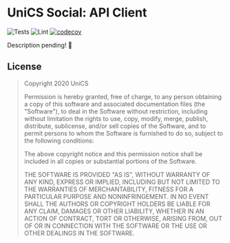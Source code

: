 # UniCS Social: API Client

![Tests](https://github.com/unicsmcr/unics_social_api_client/workflows/Tests/badge.svg)
![Lint](https://github.com/unicsmcr/unics_social_api_client/workflows/Lint/badge.svg)
[![codecov](https://codecov.io/gh/unicsmcr/unics_social_api_client/branch/main/graph/badge.svg)](https://codecov.io/gh/unicsmcr/unics_social_api_client)

Description pending! 🙈

## License

> Copyright 2020 UniCS
>
> Permission is hereby granted, free of charge, to any person obtaining a copy of this software and associated documentation files (the "Software"), to deal in the Software without restriction, including without limitation the rights to use, copy, modify, merge, publish, distribute, sublicense, and/or sell copies of the Software, and to permit persons to whom the Software is furnished to do so, subject to the following conditions:
> 
> The above copyright notice and this permission notice shall be included in all copies or substantial portions of the Software.
> 
> THE SOFTWARE IS PROVIDED "AS IS", WITHOUT WARRANTY OF ANY KIND, EXPRESS OR IMPLIED, INCLUDING BUT NOT LIMITED TO THE WARRANTIES OF MERCHANTABILITY, FITNESS FOR A PARTICULAR PURPOSE AND NONINFRINGEMENT. IN NO EVENT SHALL THE AUTHORS OR COPYRIGHT HOLDERS BE LIABLE FOR ANY CLAIM, DAMAGES OR OTHER LIABILITY, WHETHER IN AN ACTION OF CONTRACT, TORT OR OTHERWISE, ARISING FROM, OUT OF OR IN CONNECTION WITH THE SOFTWARE OR THE USE OR OTHER DEALINGS IN THE SOFTWARE.
